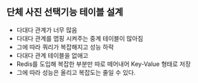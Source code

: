 ## 단체 사진 선택기능 테이블 설계
- 다대다 관계가 너무 많음
- 다대다 관계를 맵핑 시켜주는 중계 테이블이 많아짐
- 그에 따라 쿼리가 복잡해지고 성능 하락
- 다대다 관계 테이블을 없애고 
- Redis를 도입해 복잡한 부분만 따로 떼어내어 Key-Value 형태로 저장
- 그에 따라 성능은 올리고 복잡도는 줄일 수 있다.
